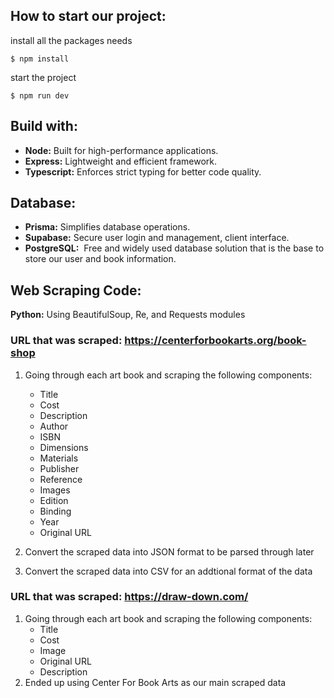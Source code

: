 ## How to start our project:

install all the packages needs
```console
$ npm install 
```

start the project
```console
$ npm run dev 
```

## Build with:
* **Node:** Built for high-performance applications.
* **Express:** Lightweight and efficient framework.
* **Typescript:**   Enforces strict typing for better code quality.

## Database:
* **Prisma:** Simplifies database operations.
* **Supabase:**   Secure user login and management, client interface.
* **PostgreSQL:** ️  Free and widely used database solution that is the base to store our user and book information.

## Web Scraping Code:
**Python:**  Using BeautifulSoup, Re, and Requests modules


### URL that was scraped: https://centerforbookarts.org/book-shop
1. Going through each art book and scraping the following components:
    - Title
    - Cost
    - Description
    - Author
    - ISBN
    - Dimensions
    - Materials
    - Publisher
    - Reference
    - Images
    - Edition
    - Binding
    - Year
    - Original URL

2. Convert the scraped data into JSON format to be parsed through later
3. Convert the scraped data into CSV for an addtional format of the data

### URL that was scraped: https://draw-down.com/
1. Going through each art book and scraping the following components:
    - Title
    - Cost
    - Image
    - Original URL
    - Description
2. Ended up using Center For Book Arts as our main scraped data
